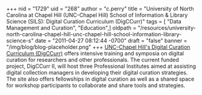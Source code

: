 +++
nid = "1729"
uid = "268"
author = "c.perry"
title = "University of North Carolina at Chapel Hill (UNC-Chapel Hill) School of Information & Library Science (SILS): Digital Curation Curriculum (DigCCurr)"
tags = [ "Data Management and Curation", "Education",]
oldpath = "/resources/university-north-carolina-chapel-hill-unc-chapel-hill-school-information-library-science-s"
date = "2011-04-27 08:12:44 -0700"
draft = "false"
banner = "/img/blog/blog-placeholder.png"
+++
[UNC-Chapel Hill's Digital Curation Curriculum
(DigCCurr)](http://www.ils.unc.edu/digccurr/) offers intensive training
and symposia on digital curation for researchers and other
professionals. The current funded project, DigCCurr II, will host three
Professional Institutes aimed at assisting digital collection managers
in developing their digital curation strategies. The site also offers
fellowships in digital curation as well as a shared space for workshop
participants to collaborate and share tools and strategies.

